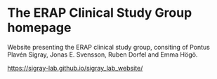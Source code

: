 # The ERAP Clinical Study Group homepage

Website presenting the ERAP clinical study group, consiting of Pontus Plavén Sigray, Jonas E. Svensson, Ruben Dorfel and Emma Högö.  

https://sigray-lab.github.io/sigray_lab_website/


<!-- Trigger rebuild -->
